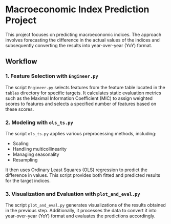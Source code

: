# Macroeconomic Index Prediction Project

This project focuses on predicting macroeconomic indices. 
The approach involves forecasting the difference in the actual values of the indices and subsequently converting the results into year-over-year (YoY) format.

## Workflow

### 1. Feature Selection with `Engineer.py`
The script `Engineer.py` selects features from the feature table located in the `tables` directory for specific targets. 
It calculates static evaluation metrics such as the Maximal Information Coefficient (MIC) to assign weighted scores to features and selects a specified number of features based on these scores.

### 2. Modeling with `ols_ts.py`
The script `ols_ts.py` applies various preprocessing methods, including:
- Scaling
- Handling multicollinearity
- Managing seasonality
- Resampling  

It then uses Ordinary Least Squares (OLS) regression to predict the difference in values. 
This script provides both fitted and predicted results for the target indices.

### 3. Visualization and Evaluation with `plot_and_eval.py`
The script `plot_and_eval.py` generates visualizations of the results obtained in the previous step. Additionally, 
it processes the data to convert it into year-over-year (YoY) format and evaluates the predictions accordingly.
